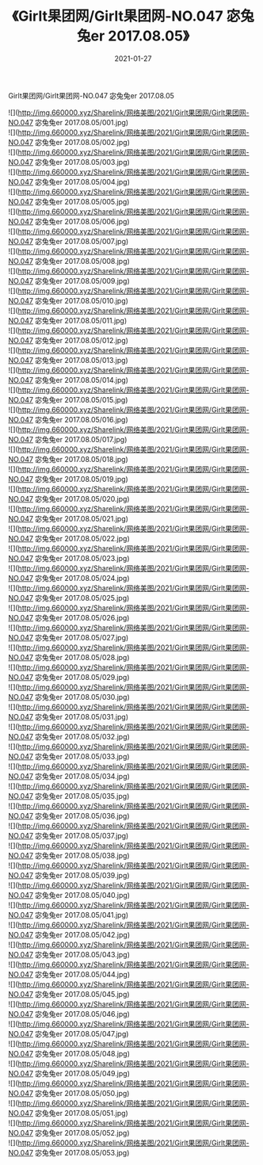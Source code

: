 ﻿---
layout: post
title:  《Girlt果团网/Girlt果团网-NO.047 宓兔兔er 2017.08.05》
date:   2021-01-27
img: http://img.660000.xyz/Sharelink/网络美图/2021/Girlt果团网/Girlt果团网-NO.047 宓兔兔er 2017.08.05/000.jpg
categories: [美女, 清纯, 唯美]
---

Girlt果团网/Girlt果团网-NO.047 宓兔兔er 2017.08.05

 ![](http://img.660000.xyz/Sharelink/网络美图/2021/Girlt果团网/Girlt果团网-NO.047 宓兔兔er 2017.08.05/001.jpg) <br>![](http://img.660000.xyz/Sharelink/网络美图/2021/Girlt果团网/Girlt果团网-NO.047 宓兔兔er 2017.08.05/002.jpg) <br>![](http://img.660000.xyz/Sharelink/网络美图/2021/Girlt果团网/Girlt果团网-NO.047 宓兔兔er 2017.08.05/003.jpg) <br>![](http://img.660000.xyz/Sharelink/网络美图/2021/Girlt果团网/Girlt果团网-NO.047 宓兔兔er 2017.08.05/004.jpg) <br>![](http://img.660000.xyz/Sharelink/网络美图/2021/Girlt果团网/Girlt果团网-NO.047 宓兔兔er 2017.08.05/005.jpg) <br>![](http://img.660000.xyz/Sharelink/网络美图/2021/Girlt果团网/Girlt果团网-NO.047 宓兔兔er 2017.08.05/006.jpg) <br>![](http://img.660000.xyz/Sharelink/网络美图/2021/Girlt果团网/Girlt果团网-NO.047 宓兔兔er 2017.08.05/007.jpg) <br>![](http://img.660000.xyz/Sharelink/网络美图/2021/Girlt果团网/Girlt果团网-NO.047 宓兔兔er 2017.08.05/008.jpg) <br>![](http://img.660000.xyz/Sharelink/网络美图/2021/Girlt果团网/Girlt果团网-NO.047 宓兔兔er 2017.08.05/009.jpg) <br>![](http://img.660000.xyz/Sharelink/网络美图/2021/Girlt果团网/Girlt果团网-NO.047 宓兔兔er 2017.08.05/010.jpg) <br>![](http://img.660000.xyz/Sharelink/网络美图/2021/Girlt果团网/Girlt果团网-NO.047 宓兔兔er 2017.08.05/011.jpg) <br>![](http://img.660000.xyz/Sharelink/网络美图/2021/Girlt果团网/Girlt果团网-NO.047 宓兔兔er 2017.08.05/012.jpg) <br>![](http://img.660000.xyz/Sharelink/网络美图/2021/Girlt果团网/Girlt果团网-NO.047 宓兔兔er 2017.08.05/013.jpg) <br>![](http://img.660000.xyz/Sharelink/网络美图/2021/Girlt果团网/Girlt果团网-NO.047 宓兔兔er 2017.08.05/014.jpg) <br>![](http://img.660000.xyz/Sharelink/网络美图/2021/Girlt果团网/Girlt果团网-NO.047 宓兔兔er 2017.08.05/015.jpg) <br>![](http://img.660000.xyz/Sharelink/网络美图/2021/Girlt果团网/Girlt果团网-NO.047 宓兔兔er 2017.08.05/016.jpg) <br>![](http://img.660000.xyz/Sharelink/网络美图/2021/Girlt果团网/Girlt果团网-NO.047 宓兔兔er 2017.08.05/017.jpg) <br>![](http://img.660000.xyz/Sharelink/网络美图/2021/Girlt果团网/Girlt果团网-NO.047 宓兔兔er 2017.08.05/018.jpg) <br>![](http://img.660000.xyz/Sharelink/网络美图/2021/Girlt果团网/Girlt果团网-NO.047 宓兔兔er 2017.08.05/019.jpg) <br>![](http://img.660000.xyz/Sharelink/网络美图/2021/Girlt果团网/Girlt果团网-NO.047 宓兔兔er 2017.08.05/020.jpg) <br>![](http://img.660000.xyz/Sharelink/网络美图/2021/Girlt果团网/Girlt果团网-NO.047 宓兔兔er 2017.08.05/021.jpg) <br>![](http://img.660000.xyz/Sharelink/网络美图/2021/Girlt果团网/Girlt果团网-NO.047 宓兔兔er 2017.08.05/022.jpg) <br>![](http://img.660000.xyz/Sharelink/网络美图/2021/Girlt果团网/Girlt果团网-NO.047 宓兔兔er 2017.08.05/023.jpg) <br>![](http://img.660000.xyz/Sharelink/网络美图/2021/Girlt果团网/Girlt果团网-NO.047 宓兔兔er 2017.08.05/024.jpg) <br>![](http://img.660000.xyz/Sharelink/网络美图/2021/Girlt果团网/Girlt果团网-NO.047 宓兔兔er 2017.08.05/025.jpg) <br>![](http://img.660000.xyz/Sharelink/网络美图/2021/Girlt果团网/Girlt果团网-NO.047 宓兔兔er 2017.08.05/026.jpg) <br>![](http://img.660000.xyz/Sharelink/网络美图/2021/Girlt果团网/Girlt果团网-NO.047 宓兔兔er 2017.08.05/027.jpg) <br>![](http://img.660000.xyz/Sharelink/网络美图/2021/Girlt果团网/Girlt果团网-NO.047 宓兔兔er 2017.08.05/028.jpg) <br>![](http://img.660000.xyz/Sharelink/网络美图/2021/Girlt果团网/Girlt果团网-NO.047 宓兔兔er 2017.08.05/029.jpg) <br>![](http://img.660000.xyz/Sharelink/网络美图/2021/Girlt果团网/Girlt果团网-NO.047 宓兔兔er 2017.08.05/030.jpg) <br>![](http://img.660000.xyz/Sharelink/网络美图/2021/Girlt果团网/Girlt果团网-NO.047 宓兔兔er 2017.08.05/031.jpg) <br>![](http://img.660000.xyz/Sharelink/网络美图/2021/Girlt果团网/Girlt果团网-NO.047 宓兔兔er 2017.08.05/032.jpg) <br>![](http://img.660000.xyz/Sharelink/网络美图/2021/Girlt果团网/Girlt果团网-NO.047 宓兔兔er 2017.08.05/033.jpg) <br>![](http://img.660000.xyz/Sharelink/网络美图/2021/Girlt果团网/Girlt果团网-NO.047 宓兔兔er 2017.08.05/034.jpg) <br>![](http://img.660000.xyz/Sharelink/网络美图/2021/Girlt果团网/Girlt果团网-NO.047 宓兔兔er 2017.08.05/035.jpg) <br>![](http://img.660000.xyz/Sharelink/网络美图/2021/Girlt果团网/Girlt果团网-NO.047 宓兔兔er 2017.08.05/036.jpg) <br>![](http://img.660000.xyz/Sharelink/网络美图/2021/Girlt果团网/Girlt果团网-NO.047 宓兔兔er 2017.08.05/037.jpg) <br>![](http://img.660000.xyz/Sharelink/网络美图/2021/Girlt果团网/Girlt果团网-NO.047 宓兔兔er 2017.08.05/038.jpg) <br>![](http://img.660000.xyz/Sharelink/网络美图/2021/Girlt果团网/Girlt果团网-NO.047 宓兔兔er 2017.08.05/039.jpg) <br>![](http://img.660000.xyz/Sharelink/网络美图/2021/Girlt果团网/Girlt果团网-NO.047 宓兔兔er 2017.08.05/040.jpg) <br>![](http://img.660000.xyz/Sharelink/网络美图/2021/Girlt果团网/Girlt果团网-NO.047 宓兔兔er 2017.08.05/041.jpg) <br>![](http://img.660000.xyz/Sharelink/网络美图/2021/Girlt果团网/Girlt果团网-NO.047 宓兔兔er 2017.08.05/042.jpg) <br>![](http://img.660000.xyz/Sharelink/网络美图/2021/Girlt果团网/Girlt果团网-NO.047 宓兔兔er 2017.08.05/043.jpg) <br>![](http://img.660000.xyz/Sharelink/网络美图/2021/Girlt果团网/Girlt果团网-NO.047 宓兔兔er 2017.08.05/044.jpg) <br>![](http://img.660000.xyz/Sharelink/网络美图/2021/Girlt果团网/Girlt果团网-NO.047 宓兔兔er 2017.08.05/045.jpg) <br>![](http://img.660000.xyz/Sharelink/网络美图/2021/Girlt果团网/Girlt果团网-NO.047 宓兔兔er 2017.08.05/046.jpg) <br>![](http://img.660000.xyz/Sharelink/网络美图/2021/Girlt果团网/Girlt果团网-NO.047 宓兔兔er 2017.08.05/047.jpg) <br>![](http://img.660000.xyz/Sharelink/网络美图/2021/Girlt果团网/Girlt果团网-NO.047 宓兔兔er 2017.08.05/048.jpg) <br>![](http://img.660000.xyz/Sharelink/网络美图/2021/Girlt果团网/Girlt果团网-NO.047 宓兔兔er 2017.08.05/049.jpg) <br>![](http://img.660000.xyz/Sharelink/网络美图/2021/Girlt果团网/Girlt果团网-NO.047 宓兔兔er 2017.08.05/050.jpg) <br>![](http://img.660000.xyz/Sharelink/网络美图/2021/Girlt果团网/Girlt果团网-NO.047 宓兔兔er 2017.08.05/051.jpg) <br>![](http://img.660000.xyz/Sharelink/网络美图/2021/Girlt果团网/Girlt果团网-NO.047 宓兔兔er 2017.08.05/052.jpg) <br>![](http://img.660000.xyz/Sharelink/网络美图/2021/Girlt果团网/Girlt果团网-NO.047 宓兔兔er 2017.08.05/053.jpg) <br>